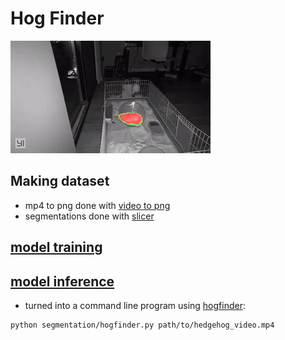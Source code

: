 # Hog Finder

![finder gif](hog_finder.gif)
## Making dataset

- mp4 to png done with [video to png](video_to_png.bat)
- segmentations done with [slicer](https://www.slicer.org/)

## [model training](segmentation/segmentation_train.ipynb)

## [model inference](segmentation/inference.py)

- turned into a command line program using [hogfinder](segmentation/hogfinder.py):

```bash
python segmentation/hogfinder.py path/to/hedgehog_video.mp4
```
